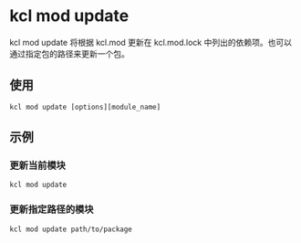# kcl mod update

kcl mod update 将根据 kcl.mod 更新在 kcl.mod.lock 中列出的依赖项。也可以通过指定包的路径来更新一个包。

## 使用

```shell
kcl mod update [options][module_name]
```

## 示例

### 更新当前模块

```shell
kcl mod update
```

### 更新指定路径的模块

```shell
kcl mod update path/to/package
```
